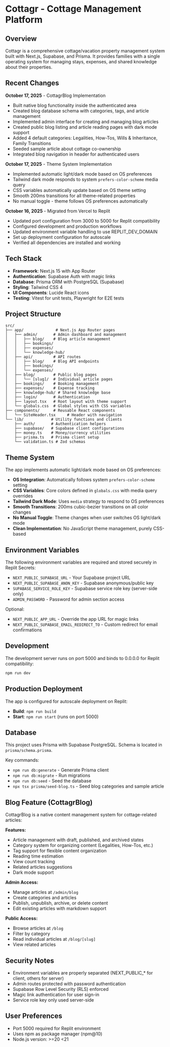 # Cottagr - Cottage Management Platform

## Overview
Cottagr is a comprehensive cottage/vacation property management system built with Next.js, Supabase, and Prisma. It provides families with a single operating system for managing stays, expenses, and shared knowledge about their properties.

## Recent Changes
**October 17, 2025** - CottagrBlog Implementation
- Built native blog functionality inside the authenticated area
- Created blog database schema with categories, tags, and article management
- Implemented admin interface for creating and managing blog articles
- Created public blog listing and article reading pages with dark mode support
- Added 4 default categories: Legalities, How-Tos, Wills & Inheritance, Family Transitions
- Seeded sample article about cottage co-ownership
- Integrated blog navigation in header for authenticated users

**October 17, 2025** - Theme System Implementation
- Implemented automatic light/dark mode based on OS preferences
- Tailwind dark mode responds to system `prefers-color-scheme` media query
- CSS variables automatically update based on OS theme setting
- Smooth 200ms transitions for all theme-related properties
- No manual toggle - theme follows OS preferences automatically

**October 16, 2025** - Migrated from Vercel to Replit
- Updated port configuration from 3000 to 5000 for Replit compatibility
- Configured development and production workflows
- Updated environment variable handling to use REPLIT_DEV_DOMAIN
- Set up deployment configuration for autoscale
- Verified all dependencies are installed and working

## Tech Stack
- **Framework**: Next.js 15 with App Router
- **Authentication**: Supabase Auth with magic links
- **Database**: Prisma ORM with PostgreSQL (Supabase)
- **Styling**: Tailwind CSS 4
- **UI Components**: Lucide React icons
- **Testing**: Vitest for unit tests, Playwright for E2E tests

## Project Structure
```
src/
├── app/              # Next.js App Router pages
│   ├── admin/       # Admin dashboard and management
│   │   ├── blog/    # Blog article management
│   │   ├── bookings/
│   │   ├── expenses/
│   │   └── knowledge-hub/
│   ├── api/         # API routes
│   │   ├── blog/    # Blog API endpoints
│   │   ├── bookings/
│   │   └── expenses/
│   ├── blog/        # Public blog pages
│   │   └── [slug]/  # Individual article pages
│   ├── bookings/    # Booking management
│   ├── expenses/    # Expense tracking
│   ├── knowledge-hub/ # Shared knowledge base
│   ├── login/       # Authentication
│   ├── layout.tsx   # Root layout with theme support
│   └── globals.css  # Global styles with CSS variables
├── components/      # Reusable React components
│   └── SiteHeader.tsx     # Header with navigation
└── lib/            # Utility functions and clients
    ├── auth/       # Authentication helpers
    ├── supabase/   # Supabase client configurations
    ├── money.ts    # Money/currency utilities
    ├── prisma.ts   # Prisma client setup
    └── validation.ts # Zod schemas
```

## Theme System
The app implements automatic light/dark mode based on OS preferences:
- **OS Integration**: Automatically follows system `prefers-color-scheme` setting
- **CSS Variables**: Core colors defined in `globals.css` with media query overrides
- **Tailwind Dark Mode**: Uses `media` strategy to respond to OS preferences
- **Smooth Transitions**: 200ms cubic-bezier transitions on all color changes
- **No Manual Toggle**: Theme changes when user switches OS light/dark mode
- **Clean Implementation**: No JavaScript theme management, purely CSS-based

## Environment Variables
The following environment variables are required and stored securely in Replit Secrets:

- `NEXT_PUBLIC_SUPABASE_URL` - Your Supabase project URL
- `NEXT_PUBLIC_SUPABASE_ANON_KEY` - Supabase anonymous/public key
- `SUPABASE_SERVICE_ROLE_KEY` - Supabase service role key (server-side only)
- `ADMIN_PASSWORD` - Password for admin section access

Optional:
- `NEXT_PUBLIC_APP_URL` - Override the app URL for magic links
- `NEXT_PUBLIC_SUPABASE_EMAIL_REDIRECT_TO` - Custom redirect for email confirmations

## Development
The development server runs on port 5000 and binds to 0.0.0.0 for Replit compatibility:
```bash
npm run dev
```

## Production Deployment
The app is configured for autoscale deployment on Replit:
- **Build**: `npm run build`
- **Start**: `npm run start` (runs on port 5000)

## Database
This project uses Prisma with Supabase PostgreSQL. Schema is located in `prisma/schema.prisma`.

Key commands:
- `npm run db:generate` - Generate Prisma client
- `npm run db:migrate` - Run migrations
- `npm run db:seed` - Seed the database
- `npx tsx prisma/seed-blog.ts` - Seed blog categories and sample article

## Blog Feature (CottagrBlog)
CottagrBlog is a native content management system for cottage-related articles:

**Features:**
- Article management with draft, published, and archived states
- Category system for organizing content (Legalities, How-Tos, etc.)
- Tag support for flexible content organization
- Reading time estimation
- View count tracking
- Related articles suggestions
- Dark mode support

**Admin Access:**
- Manage articles at `/admin/blog`
- Create categories and articles
- Publish, unpublish, archive, or delete content
- Edit existing articles with markdown support

**Public Access:**
- Browse articles at `/blog`
- Filter by category
- Read individual articles at `/blog/[slug]`
- View related articles

## Security Notes
- Environment variables are properly separated (NEXT_PUBLIC_* for client, others for server)
- Admin routes protected with password authentication
- Supabase Row Level Security (RLS) enforced
- Magic link authentication for user sign-in
- Service role key only used server-side

## User Preferences
- Port 5000 required for Replit environment
- Uses npm as package manager (npm@10)
- Node.js version: >=20 <21
